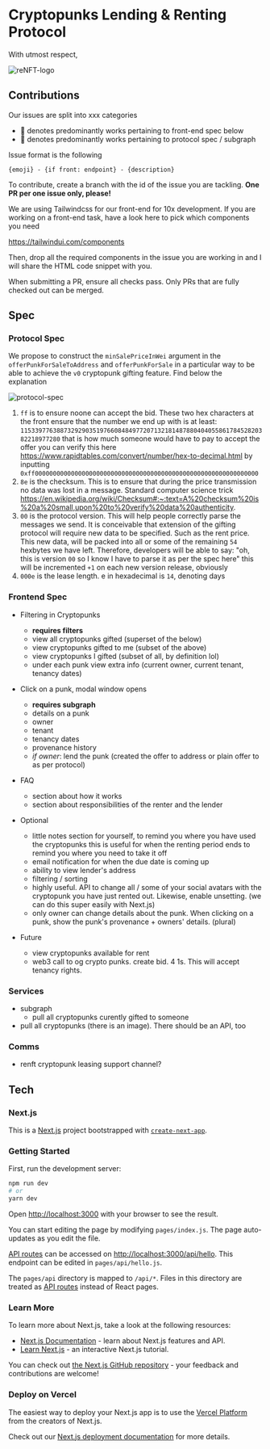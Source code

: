 # Cryptopunks Lending & Renting Protocol


With utmost respect,

![reNFT-logo](https://user-images.githubusercontent.com/13678461/111640139-cd885a00-87f3-11eb-89dd-4373e4de378d.png)

## Contributions

Our issues are split into xxx categories

- 🎨 denotes predominantly works pertaining to front-end spec below
- 🧠 denotes predominantly works pertaining to protocol spec / subgraph

Issue format is the following

`{emoji} - {if front: endpoint} - {description}`

To contribute, create a branch with the id of the issue you are tackling. **One PR per one issue only, please!**

We are using Tailwindcss for our front-end for 10x development. If you are working on a front-end task, have a look here to pick which components you need

https://tailwindui.com/components

Then, drop all the required components in the issue you are working in and I will share the HTML code snippet with you.

When submitting a PR, ensure all checks pass. Only PRs that are fully checked out can be merged.

## Spec

### Protocol Spec

We propose to construct the `minSalePriceInWei` argument in the `offerPunkForSaleToAddress` and `offerPunkForSale` in a particular way to be able to achieve the `v0` cryptopunk gifting feature. Find below the explanation

![protocol-spec](https://cdn.discordapp.com/attachments/750048504377770104/830171125836414999/photo_2021-04-09_21-00-37.jpg)

1. `ff` is to ensure noone can accept the bid. These two hex characters at the front ensure that the number we end up with is at least:
`115339776388732929035197660848497720713218148788040405586178452820382218977280`
that is how much someone would have to pay to accept the offer
you can verify this here
https://www.rapidtables.com/convert/number/hex-to-decimal.html
by inputting
`0xff00000000000000000000000000000000000000000000000000000000000000`
2. `8e` is the checksum. This is to ensure that during the price transmission no data was lost in a message. Standard computer science trick
https://en.wikipedia.org/wiki/Checksum#:~:text=A%20checksum%20is%20a%20small,upon%20to%20verify%20data%20authenticity.
3. `00` is the protocol version. This will help people correctly parse the messages we send. It is conceivable that extension of the gifting protocol will require new data to be specified. Such as the rent price. This new data, will be packed into all or some of the remaining `54` hexbytes we have left. Therefore, developers will be able to say: "oh, this is version `00` so I know I have to parse it as per the spec here"
this will be incremented `+1` on each new version release, obviously
4. `000e` is the lease length. e in hexadecimal is `14`, denoting days

### Frontend Spec

- Filtering in Cryptopunks
  - **requires filters**
  - view all cryptopunks gifted (superset of the below)
  - view cryptopunks gifted to me (subset of the above)
  - view cryptopunks I gifted (subset of all, by definition lol)
  - under each punk view extra info (current owner, current tenant, tenancy dates)
- Click on a punk, modal window opens
  - **requires subgraph**
  - details on a punk
  - owner
  - tenant
  - tenancy dates
  - provenance history
  - *if owner*: lend the punk (created the offer to address or plain offer to as per protocol)
- FAQ
  - section about how it works
  - section about responsibilities of the renter and the lender

- Optional
  - little notes section for yourself, to remind you where you have used the cryptopunks
    this is useful for when the renting period ends to remind you where you need to take it off
  - email notification for when the due date is coming up
  - ability to view lender's address
  - filtering / sorting
  - highly useful. API to change all / some of your social avatars with the cryptopunk you have just rented out. Likewise, enable unsetting. (we can do this super easily with Next.js)
  - only owner can change details about the punk. When clicking on a punk, show the punk's provenance + owners' details. (plural)

- Future
  - view cryptopunks available for rent
  - web3 call to og crypto punks. create bid. 4 1s. This will accept tenancy rights.

### Services

- subgraph
  - pull all cryptopunks curently gifted to someone
- pull all cryptopunks (there is an image). There should be an API, too

### Comms

- renft cryptopunk leasing support channel?

## Tech

### Next.js

This is a [Next.js](https://nextjs.org/) project bootstrapped with [`create-next-app`](https://github.com/vercel/next.js/tree/canary/packages/create-next-app).

### Getting Started

First, run the development server:

```bash
npm run dev
# or
yarn dev
```

Open [http://localhost:3000](http://localhost:3000) with your browser to see the result.

You can start editing the page by modifying `pages/index.js`. The page auto-updates as you edit the file.

[API routes](https://nextjs.org/docs/api-routes/introduction) can be accessed on [http://localhost:3000/api/hello](http://localhost:3000/api/hello). This endpoint can be edited in `pages/api/hello.js`.

The `pages/api` directory is mapped to `/api/*`. Files in this directory are treated as [API routes](https://nextjs.org/docs/api-routes/introduction) instead of React pages.

### Learn More

To learn more about Next.js, take a look at the following resources:

- [Next.js Documentation](https://nextjs.org/docs) - learn about Next.js features and API.
- [Learn Next.js](https://nextjs.org/learn) - an interactive Next.js tutorial.

You can check out [the Next.js GitHub repository](https://github.com/vercel/next.js/) - your feedback and contributions are welcome!

### Deploy on Vercel

The easiest way to deploy your Next.js app is to use the [Vercel Platform](https://vercel.com/new?utm_medium=default-template&filter=next.js&utm_source=create-next-app&utm_campaign=create-next-app-readme) from the creators of Next.js.

Check out our [Next.js deployment documentation](https://nextjs.org/docs/deployment) for more details.
